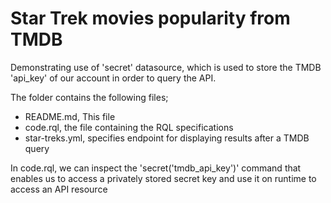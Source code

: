 # Star Trek movies popularity from TMDB

Demonstrating use of 'secret' datasource, which is used to store the TMDB
'api_key' of our account in order to query the API.

The folder contains the following files;

- README.md, This file
- code.rql, the file containing the RQL specifications
- star-treks.yml, specifies endpoint for displaying results after a TMDB query

In code.rql, we can inspect the 'secret('tmdb_api_key')' command that enables us
to access a privately stored secret key and use it on runtime to access an API resource


